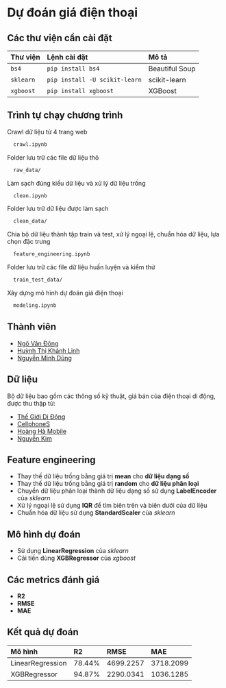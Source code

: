 
# Dự đoán giá điện thoại

## Các thư viện cần cài đặt

| Thư viện  | Lệnh cài đặt                  | Mô tả          |
| :-------  | :---------------------------- | :------------- |
| `bs4`     | `pip install bs4`             | Beautiful Soup |
| `sklearn` | `pip install -U scikit-learn` | scikit-learn   |
| `xgboost` | `pip install xgboost`         | XGBoost        |

## Trình tự chạy chương trình

Crawl dữ liệu từ 4 trang web

```bash
  crawl.ipynb
```

Folder lưu trữ các file dữ liệu thô

```bash
  raw_data/
```

Làm sạch đúng kiểu dữ liệu và xử lý dữ liệu trống

```bash
  clean.ipynb
```

Folder lưu trữ dữ liệu được làm sạch

```bash
  clean_data/
```

Chia bộ dữ liệu thành tập train và test, xử lý ngoại lệ, chuẩn hóa dữ liệu, lựa chọn đặc trưng

```bash
  feature_engineering.ipynb
```

Folder lưu trữ các file dữ liệu huấn luyện và kiểm thử

```bash
  train_test_data/
```

Xây dựng mô hình dự đoán giá điện thoại

```bash
  modeling.ipynb
```

## Thành viên

- [Ngô Văn Đông](https://github.com/ngovandong)
- [Huỳnh Thị Khánh Linh](https://github.com/bongudth)
- [Nguyễn Minh Dũng](https://github.com/dungngminh)

## Dữ liệu
 Bộ dữ liệu bao gồm các thông số kỹ thuật, giá bán của điện thoại di động, được thu thập từ:
 - [Thế Giới Di Động](https://www.thegioididong.com/)
 - [CellphoneS](https://cellphones.com.vn/)
 - [Hoàng Hà Mobile](https://hoanghamobile.com/)
 - [Nguyễn Kim](https://www.nguyenkim.com/dien-thoai-di-dong)

## Feature engineering
 - Thay thế dữ liệu trống bằng giá trị **mean** cho **dữ liệu dạng số**
 - Thay thế dữ liệu trống bằng giá trị **random** cho **dữ liệu phân loại**
 - Chuyển dữ liệu phân loại thành dữ liệu dạng số sử dụng **LabelEncoder** của *sklearn*
 - Xử lý ngoại lệ sử dụng **IQR** để tìm biên trên và biên dưới của dữ liệu
 - Chuẩn hóa dữ liệu sử dụng **StandardScaler** của *sklearn*

## Mô hình dự đoán
 - Sử dụng **LinearRegression** của *sklearn*
 - Cải tiến dùng **XGBRegressor** của *xgboost*

## Các metrics đánh giá
 - **R2**
 - **RMSE**
 - **MAE**

## Kết quả dự đoán

| Mô hình          | R2     | RMSE      | MAE       |
| :--------------- | :----- | :-------- | :-------- |
| LinearRegression | 78.44% | 4699.2257 | 3718.2099 |
| XGBRegressor     | 94.87% | 2290.0341 | 1036.1285 |
